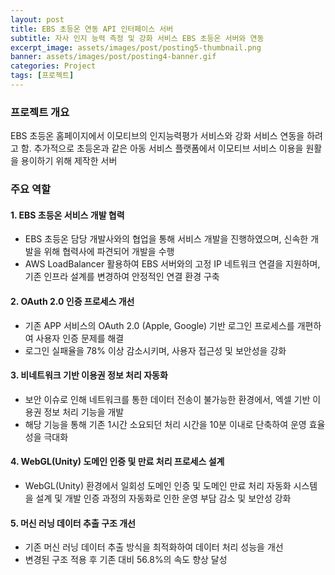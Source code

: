 ```yaml
---
layout: post
title: EBS 초등온 연동 API 인터페이스 서버 
subtitle: 자사 인지 능력 측정 및 강화 서비스 EBS 초등온 서버와 연동
excerpt_image: assets/images/post/posting5-thumbnail.png
banner: assets/images/post/posting4-banner.gif
categories: Project
tags: [프로젝트]
---
```


### 프로젝트 개요
EBS 초등온 홈페이지에서 이모티브의 인지능력평가 서비스와 강화 서비스 연동을 하려고 함.
추가적으로 초등온과 같은 아동 서비스 플랫폼에서 이모티브 서비스 이용을 원활을 용이하기 위해 제작한 서버

### 주요 역할 
#### 1. EBS 초등온 서비스 개발 협력
  - EBS 초등온 담당 개발사와의 협업을 통해 서비스 개발을 진행하였으며, 신속한 개발을 위해 협력사에 파견되어 개발을 수행
  - AWS LoadBalancer 활용하여 EBS 서버와의 고정 IP 네트워크 연결을 지원하며, 기존 인프라 설계를 변경하여 안정적인 연결 환경 구축

#### 2. OAuth 2.0 인증 프로세스 개선
  - 기존 APP 서비스의 OAuth 2.0 (Apple, Google) 기반 로그인 프로세스를 개편하여 사용자 인증 문제를 해결
  - 로그인 실패율을 78% 이상 감소시키며, 사용자 접근성 및 보안성을 강화

#### 3. 비네트워크 기반 이용권 정보 처리 자동화
  - 보안 이슈로 인해 네트워크를 통한 데이터 전송이 불가능한 환경에서, 엑셀 기반 이용권 정보 처리 기능을 개발
  - 해당 기능을 통해 기존 1시간 소요되던 처리 시간을 10분 이내로 단축하여 운영 효율성을 극대화
  
#### 4. WebGL(Unity) 도메인 인증 및 만료 처리 프로세스 설계
  - WebGL(Unity) 환경에서 일회성 도메인 인증 및 도메인 만료 처리 자동화 시스템을 설계 및 개발
    인증 과정의 자동화로 인한 운영 부담 감소 및 보안성 강화
  
#### 5. 머신 러닝 데이터 추출 구조 개선
  - 기존 머신 러닝 데이터 추출 방식을 최적화하여 데이터 처리 성능을 개선
  - 변경된 구조 적용 후 기존 대비 56.8%의 속도 향상 달성
